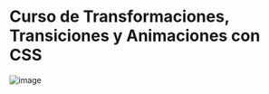 # Curso de Transformaciones, Transiciones y Animaciones con CSS

![image](https://github.com/jairocolondev/Curso_Transformaciones_Transiciones_CSS/assets/83477127/cf8c2781-b3cd-4d9c-8442-62c38374c044)
